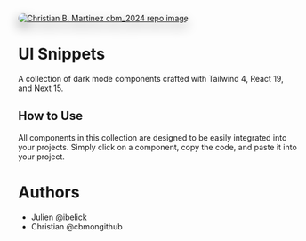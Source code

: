 <p><a href="https://ui-snippets-twv4.vercel.app/"><img style='border-radius: 12px;filter: drop-shadow(0px 9px 10px #888888);' src="https://repository-images.githubusercontent.com/908404327/4d4183a5-1147-49c5-bd5e-70678580c95f" alt="Christian B. Martinez cbm_2024 repo image" /></a></p>

# UI Snippets

A collection of dark mode components crafted with Tailwind 4, React 19, and Next 15.

## How to Use

All components in this collection are designed to be easily integrated into your projects. Simply click on a component, copy the code, and paste it into your project.

# Authors
- Julien @ibelick
- Christian @cbmongithub

